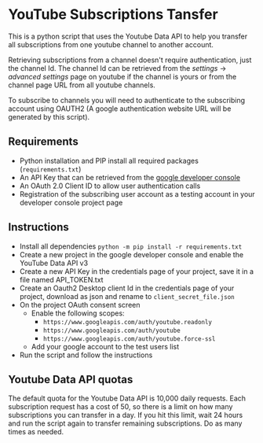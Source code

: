 # YouTube Subscriptions Tansfer

This is a python script that uses the Youtube Data API to help you transfer all subscriptions from one youtube channel to another account.

Retrieving subscriptions from a channel doesn't require authentication, just the channel Id. The channel Id can be retrieved from the *settings* -> *advanced settings* page on youtube if the channel is yours or from the channel page URL from all youtube channels.

To subscribe to channels you will need to authenticate to the subscribing account using OAUTH2 (A google authentication website URL will be generated by this script).

## Requirements

* Python installation and PIP install all required packages (`requirements.txt`)
* An API Key that can be retrieved from the [google developer console](https://console.developers.google.com/)
* An OAuth 2.0 Client ID to allow user authentication calls
* Registration of the subscribing user account as a testing account in your developer console project page

## Instructions

* Install all dependencies `python -m pip install -r requirements.txt`
* Create a new project in the google developer console and enable the YouTube Data API v3
* Create a new API Key in the credentials page of your project, save it in a file named API_TOKEN.txt
* Create an Oauth2 Desktop client Id in the credentials page of your project, download as json and rename to `client_secret_file.json`
* On the project OAuth consent screen
    * Enable the following scopes: 
        * `https://www.googleapis.com/auth/youtube.readonly`
        * `https://www.googleapis.com/auth/youtube`
        * `https://www.googleapis.com/auth/youtube.force-ssl`
    * Add your google account to the test users list
* Run the script and follow the instructions

## Youtube Data API quotas

The default quota for the Youtube Data API is 10,000 daily requests. Each subscription request has a cost of 50, so there is a limit on how many subscriptions you can transfer in a day. If you hit this limit, wait 24 hours and run the script again to transfer remaining subscriptions. Do as many times as needed.
